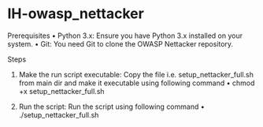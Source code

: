 # IH-owasp_nettacker
Prerequisites
•	Python 3.x: Ensure you have Python 3.x installed on your system.
•	Git: You need Git to clone the OWASP Nettacker repository.


Steps
1.	Make the run script executable:
Copy the file i.e. setup_nettacker_full.sh from main dir and make it executable using following command
•	chmod +x setup_nettacker_full.sh

3.	Run the script:
Run the script using following command
•	./setup_nettacker_full.sh
